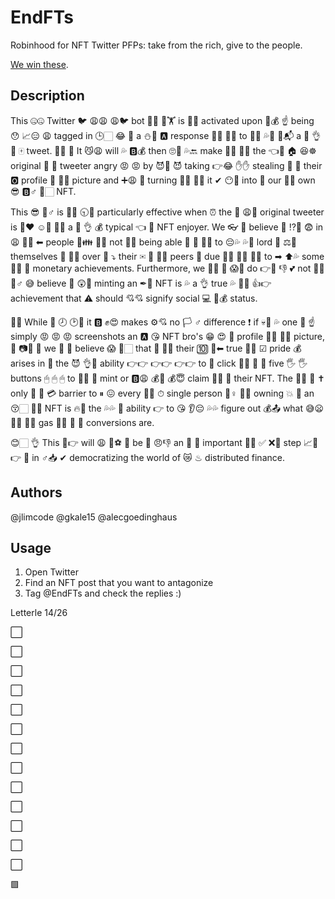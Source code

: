 # EndFTs
Robinhood for NFT Twitter PFPs: take from the rich, give to the people.

[We win these](https://devpost.com/software/endfts?ref_content=my-projects-tab&ref_feature=my_projects).

## Description

This 🤐🤐 Twitter 🐦 😩😩 😩🐦 bot 🤖🤖 🤖🏋 is 🤚👏 activated upon 🙁💰 ☝ being 😯 📈😑 😩 tagged in 🕒🏻 😂 👏 a ⛄🍖 🅰 response 🎉🎉 🎉🎉 to 🙌💦 💦🙅 🐚📬 a 🚞 👌🎉 🀄 tweet. 🤔🤔 🤔 It 😼😩 will 💦 🅱💰 then 🙄💯 💦🔙 make 📝👏 📣📝 the 👈👏 🏠 😆☸ original 🤔 💯 tweeter angry 😡 😡 by 😈🚗 😈 taking 👉😂 ✋✋ stealing 👏 👏 their 🅾 profile 🚟 🚟🚟 picture and ➕😩 🙋 turning 🙌🙌 💫🙌 it ✔ 😶🔄 into 🤔 our 💩💩 own 😎 🅱♂ 🎡🏻 NFT. 

This 😎 🍉♂ is 👏💯 🕤🤔 particularly effective when ⏰ the 👏 😩👏 original tweeter is 👏❤ ☺👏 🤔🈁 a 🎁 👌 💰 typical 👈 🏃 NFT enjoyer. We 👓 👮 believe 💭 ⁉🙏 😨 in 😩 🏡👻 ⬅ people 👶👪 🏻🤷 not 🚫❌ being able 💪 💪 💪💪 to 😔💦 💦🤔 lord 👨 ⚖🛐 themselves 👨 👩👨 over 👏 ⤵ their ✉ 🤡 🍆🔟 peers 👨 due 👅👅 👅👅 👅👅 to ➡ ⬆💦 some 💛😩 🍯 monetary achievements. Furthermore, we 👴👫 🔨 😱👴 do 👉🤦 👎 💕 not 💪👏 🙅♂ 😅 believe 🙏 😲🙌 minting an ✒👏 NFT is 💦 a 👌 true 💦 😤💯 👍👉 achievement that ⚠ should 💘💘 signify social 💻 💑💰 status. 

🙋🙋 While 👶 🕗 🕑👱 it 🅱 ✊😍 makes ⚙💘 no 🏳 ♂ difference ❗ if 💀👏 💦 one 😤 ☝ simply 😡 😡 😡 screenshots an 🅰 😘 NFT bro's 😁 😍 👊 profile 🚟🚟 🚟🚟 picture, 🦊 📷🦊 🦊 we 🏃 🏃 believe 😱 🤔🏻 that 🚟 👅🤔 their 🔟 👏⬅ true 💯💀 ☑ pride 💰 arises in 👏 the 😈 👌🌊 ability 👉👉 👉👉 👉👉 to 🏿 click 🖱🖱 🖱 🖱 five 🖐 🖐 buttons 🖱 🖱 🖱 to 🚟💦 💯 mint or 🅱😩 💰🚨 💰😇 claim 🏾👏 👏 their NFT. The 🤡🌊 👏 ✝ only 🙌 🏼 💳 barrier to ⏸ 😖 every 😤👖 ⏱ single person 🚫♀ 🙌🚫 owning 💥 👊 an 😚🏻 👹📯 NFT is 🔥📃 the 💦💦 📑 ability 👉 to 😘 👂😔 💦💦 figure out 💰📤 what 😅😦 🤔💦 🤔🤔 gas 😤😤 😤 😤 conversions are. 

😊🏻 👌 This 🕺👉 will 😩 👊⚽ 👏 be 🐝 😠👎 an 👹 👹 important 🤣😍 ✅ ❌🤣 step 📈👞 👉 👞 in ♂📥 ✔ democratizing the world of 😿 ♨ distributed finance.


## Authors
@jlimcode
@gkale15
@alecgoedinghaus

## Usage
1. Open Twitter
2. Find an NFT post that you want to antagonize
3. Tag @EndFTs and check the replies :)

Letterle 14/26

⬜

⬜

⬜

⬜

⬜

⬜

⬜

⬜

⬜

⬜

⬜

⬜

⬜

🟩

